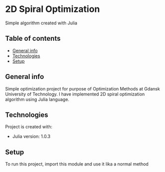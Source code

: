 # 2D Spiral Optimization
Simple algorithm created with Julia

## Table of contents
* [General info](#general-info)
* [Technologies](#technologies)
* [Setup](#setup)

## General info
Simple optimization project for purpose of Optimization Methods at Gdansk University of Technology. I have implemented 2D spiral optimization algorithm using Julia language.

## Technologies
Project is created with:
* Julia version: 1.0.3

## Setup
To run this project, import this module and use it lika a normal method